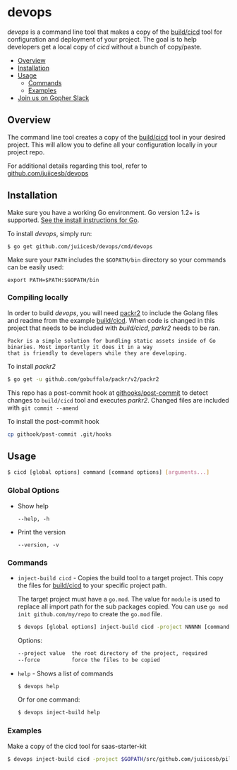 

devops 
=== 

_devops_ is a command line tool that makes a copy of the 
[build/cicd](https://github.com/juiicesb/devops/tree/master/build/cicd) tool for configuration and 
deployment of your project. The goal is to help developers get a local copy of _cicd_ without a bunch of copy/paste. 


<!-- toc -->

- [Overview](#overview)
- [Installation](#installation)
- [Usage](#usage)
    * [Commands](#commands)
    * [Examples](#examples)
- [Join us on Gopher Slack](#join-us-on-gopher-slack)

<!-- tocstop -->



## Overview

The command line tool creates a copy of the 
[build/cicd](https://github.com/juiicesb/devops/tree/master/build/cicd) tool in your desired project. This 
will allow you to define all your configuration locally in your project repo. 
 
For additional details regarding this tool, refer to 
[github.com/juiicesb/devops](https://github.com/juiicesb/devops)



## Installation

Make sure you have a working Go environment.  Go version 1.2+ is supported.  [See
the install instructions for Go](http://golang.org/doc/install.html).


To install _devops_, simply run:
```
$ go get github.com/juiicesb/devops/cmd/devops
```

Make sure your `PATH` includes the `$GOPATH/bin` directory so your commands can
be easily used:
```
export PATH=$PATH:$GOPATH/bin
```



### Compiling locally 

In order to build _devops_, you will need [packr2](https://github.com/gobuffalo/packr/blob/master/v2) to include the 
Golang files and readme from the example [build/cicd](https://github.com/juiicesb/devops/tree/master/build/cicd). 
When code is changed in this project that needs to be included with _build/cicd_, _parkr2_ needs to be ran. 

    Packr is a simple solution for bundling static assets inside of Go binaries. Most importantly it does it in a way 
    that is friendly to developers while they are developing.

To install _packr2_ 
```bash
$ go get -u github.com/gobuffalo/packr/v2/packr2
```

This repo has a post-commit hook at [githooks/post-commit](https://github.com/juiicesb/devops/blob/master/githooks/post-commit) 
to detect changes to `build/cicd` tool and executes _parkr2_. Changed files are included with `git commit --amend`

To install the post-commit hook
```bash
cp githook/post-commit .git/hooks
```


## Usage 

```bash
$ cicd [global options] command [command options] [arguments...]
```

### Global Options 


* Show help 

    `--help, -h`  

* Print the version 

   `--version, -v`  

### Commands

* `inject-build cicd` - Copies the build tool to a target project. This copy the files for [build/cicd](https://github.com/juiicesb/devops/tree/master/build/cicd) 
to your specific project path. 

    The target project must have a `go.mod`. The value for `module` is used to replace all import path for the sub 
    packages copied. You can use `go mod init github.com/my/repo` to create the `go.mod` file. 

    ```bash
    $ devops [global options] inject-build cicd -project NNNNN [command options]
    ``` 
    
    Options: 
    ```bash
    --project value  the root directory of the project, required
    --force          force the files to be copied
    ``` 
    
* `help` - Shows a list of commands
       
    ```bash
    $ devops help
    ```
        
    Or for one command:    
    ```bash
    $ devops inject-build help
    ```


### Examples

Make a copy of the cicd tool for saas-starter-kit 
```bash
$ devops inject-build cicd -project $GOPATH/src/github.com/juiicesb/pilnook
```

